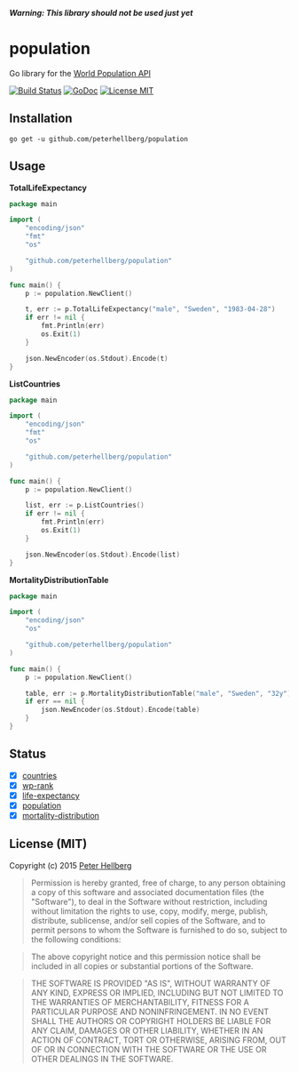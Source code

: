 ***Warning: This library should not be used just yet***

# population

Go library for the [World Population API](http://api.population.io/)

[![Build Status](https://travis-ci.org/peterhellberg/population.svg?branch=master)](https://travis-ci.org/peterhellberg/population)
[![GoDoc](https://img.shields.io/badge/godoc-reference-blue.svg?style=flat)](https://godoc.org/github.com/peterhellberg/population)
[![License MIT](https://img.shields.io/badge/license-MIT-lightgrey.svg?style=flat)](https://github.com/peterhellberg/population#license-mit)

## Installation

    go get -u github.com/peterhellberg/population

## Usage

**TotalLifeExpectancy**

```go
package main

import (
	"encoding/json"
	"fmt"
	"os"

	"github.com/peterhellberg/population"
)

func main() {
	p := population.NewClient()

	t, err := p.TotalLifeExpectancy("male", "Sweden", "1983-04-28")
	if err != nil {
		fmt.Println(err)
		os.Exit(1)
	}

	json.NewEncoder(os.Stdout).Encode(t)
}
```

**ListCountries**

```go
package main

import (
	"encoding/json"
	"fmt"
	"os"

	"github.com/peterhellberg/population"
)

func main() {
	p := population.NewClient()

	list, err := p.ListCountries()
	if err != nil {
		fmt.Println(err)
		os.Exit(1)
	}

	json.NewEncoder(os.Stdout).Encode(list)
}
```

**MortalityDistributionTable**

```go
package main

import (
	"encoding/json"
	"os"

	"github.com/peterhellberg/population"
)

func main() {
	p := population.NewClient()

	table, err := p.MortalityDistributionTable("male", "Sweden", "32y")
	if err == nil {
		json.NewEncoder(os.Stdout).Encode(table)
	}
}
```

## Status

 - [x] [countries](http://api.population.io/#!/countries)
 - [x] [wp-rank](http://api.population.io/#!/wp-rank)
 - [x] [life-expectancy](http://api.population.io/#!/life-expectancy)
 - [x] [population](http://api.population.io/#!/population)
 - [x] [mortality-distribution](http://api.population.io/#!/mortality-distribution)

## License (MIT)

Copyright (c) 2015 [Peter Hellberg](http://c7.se/)

> Permission is hereby granted, free of charge, to any person obtaining
> a copy of this software and associated documentation files (the
> "Software"), to deal in the Software without restriction, including
> without limitation the rights to use, copy, modify, merge, publish,
> distribute, sublicense, and/or sell copies of the Software, and to
> permit persons to whom the Software is furnished to do so, subject to
> the following conditions:

> The above copyright notice and this permission notice shall be
> included in all copies or substantial portions of the Software.

> THE SOFTWARE IS PROVIDED "AS IS", WITHOUT WARRANTY OF ANY KIND,
> EXPRESS OR IMPLIED, INCLUDING BUT NOT LIMITED TO THE WARRANTIES OF
> MERCHANTABILITY, FITNESS FOR A PARTICULAR PURPOSE AND
> NONINFRINGEMENT. IN NO EVENT SHALL THE AUTHORS OR COPYRIGHT HOLDERS BE
> LIABLE FOR ANY CLAIM, DAMAGES OR OTHER LIABILITY, WHETHER IN AN ACTION
> OF CONTRACT, TORT OR OTHERWISE, ARISING FROM, OUT OF OR IN CONNECTION
> WITH THE SOFTWARE OR THE USE OR OTHER DEALINGS IN THE SOFTWARE.
